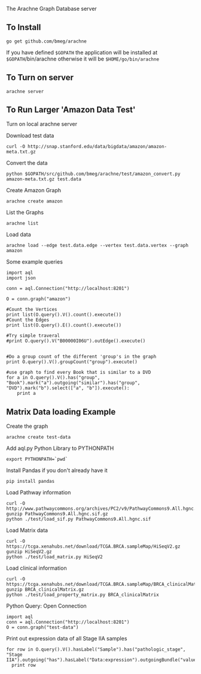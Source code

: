 The Arachne Graph Database server

To Install
----------
```
go get github.com/bmeg/arachne
```
If you have defined `$GOPATH` the application will be installed at
`$GOPATH`/bin/arachne otherwise it will be `$HOME/go/bin/arachne`



To Turn on server
-----------------
```
arachne server
```


To Run Larger 'Amazon Data Test'
--------------------------------

Turn on local arachne server


Download test data
```
curl -O http://snap.stanford.edu/data/bigdata/amazon/amazon-meta.txt.gz
```

Convert the data
```
python $GOPATH/src/github.com/bmeg/arachne/test/amazon_convert.py amazon-meta.txt.gz test.data
```

Create Amazon Graph
```
arachne create amazon
```

List the Graphs
```
arachne list
```

Load data
```
arachne load --edge test.data.edge --vertex test.data.vertex --graph amazon
```


Some example queries
```
import aql
import json

conn = aql.Connection("http://localhost:8201")

O = conn.graph("amazon")

#Count the Vertices
print list(O.query().V().count().execute())
#Count the Edges
print list(O.query().E().count().execute())

#Try simple traveral
#print O.query().V("B00000I06U").outEdge().execute()


#Do a group count of the different 'group's in the graph
print O.query().V().groupCount("group").execute()

#use graph to find every Book that is similar to a DVD
for a in O.query().V().has("group", "Book").mark("a").outgoing("similar").has("group", "DVD").mark("b").select(["a", "b"]).execute():
    print a
```

Matrix Data loading Example
---------------------------

Create the graph
```
arachne create test-data
```

Add aql.py Python Library to PYTHONPATH
```
export PYTHONPATH=`pwd`
```

Install Pandas if you don't already have it
```
pip install pandas
```

Load Pathway information
```
curl -O http://www.pathwaycommons.org/archives/PC2/v9/PathwayCommons9.All.hgnc.sif.gz
gunzip PathwayCommons9.All.hgnc.sif.gz
python ./test/load_sif.py PathwayCommons9.All.hgnc.sif
```

Load Matrix data
```
curl -O https://tcga.xenahubs.net/download/TCGA.BRCA.sampleMap/HiSeqV2.gz
gunzip HiSeqV2.gz
python ./test/load_matrix.py HiSeqV2
```

Load clinical information
```
curl -O https://tcga.xenahubs.net/download/TCGA.BRCA.sampleMap/BRCA_clinicalMatrix.gz
gunzip BRCA_clinicalMatrix.gz
python ./test/load_property_matrix.py BRCA_clinicalMatrix
```



Python Query: Open Connection
```
import aql
conn = aql.Connection("http://localhost:8201")
O = conn.graph("test-data")
```

Print out expression data of all Stage IIA samples
```
for row in O.query().V().hasLabel("Sample").has("pathologic_stage", "Stage IIA").outgoing("has").hasLabel("Data:expression").outgoingBundle("value"):
  print row
```
